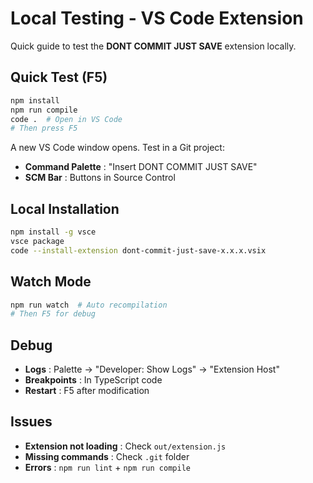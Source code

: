 # Local Testing - VS Code Extension

Quick guide to test the **DONT COMMIT JUST SAVE** extension locally.

## Quick Test (F5)

```bash
npm install
npm run compile
code .  # Open in VS Code
# Then press F5
```

A new VS Code window opens. Test in a Git project:

-   **Command Palette** : "Insert DONT COMMIT JUST SAVE"
-   **SCM Bar** : Buttons in Source Control

## Local Installation

```bash
npm install -g vsce
vsce package
code --install-extension dont-commit-just-save-x.x.x.vsix
```

## Watch Mode

```bash
npm run watch  # Auto recompilation
# Then F5 for debug
```

## Debug

-   **Logs** : Palette → "Developer: Show Logs" → "Extension Host"
-   **Breakpoints** : In TypeScript code
-   **Restart** : F5 after modification

## Issues

-   **Extension not loading** : Check `out/extension.js`
-   **Missing commands** : Check `.git` folder
-   **Errors** : `npm run lint` + `npm run compile`
